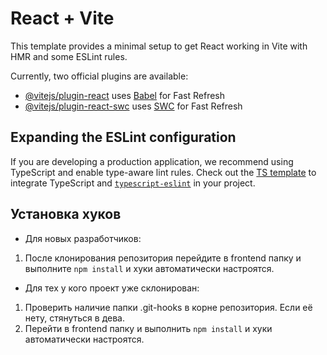 # React + Vite

This template provides a minimal setup to get React working in Vite with HMR and some ESLint rules.

Currently, two official plugins are available:

- [@vitejs/plugin-react](https://github.com/vitejs/vite-plugin-react/blob/main/packages/plugin-react/README.md) uses [Babel](https://babeljs.io/) for Fast Refresh
- [@vitejs/plugin-react-swc](https://github.com/vitejs/vite-plugin-react-swc) uses [SWC](https://swc.rs/) for Fast Refresh

## Expanding the ESLint configuration

If you are developing a production application, we recommend using TypeScript and enable type-aware lint rules. Check out the [TS template](https://github.com/vitejs/vite/tree/main/packages/create-vite/template-react-ts) to integrate TypeScript and [`typescript-eslint`](https://typescript-eslint.io) in your project.

## Установка хуков

- Для новых разработчиков:

1. После клонирования репозитория перейдите в frontend папку и выполните `npm install` и хуки автоматически настроятся.

- Для тех у кого проект уже склонирован:

1. Проверить наличие папки .git-hooks в корне репозитория. Если её нету, стянуться в дева.
2. Перейти в frontend папку и выполнить `npm install` и хуки автоматически настроятся.
